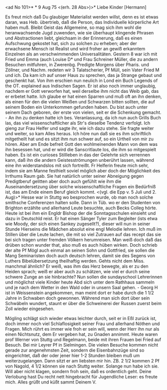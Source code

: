 <ad No 101>* <Calw>* 9 Aug 75
 <(erh. 28 Abs>)>*
Liebe Kinder [Hermann]

Es freut mich daß Du glaubiger Materialist werden willst, denn es ist etwas daran, was Heb. übertrieb, daß die Person, das Individuelle körperliche Art haben muß. Bleibt Geist das Allgemeine, so mag sich ihm wohl die heranwachsende Jugd zuwenden, wie sie überhaupt klingende Phrasen und Abstractionen liebt, gleichsam in der Erinnerung, daß es einen Aufschwung gekostet hat, sich zu solchen zu erheben; aber der erwachsene Mensch ist Realist und wird froher an gewiß erkanntem Einzelnen als an verschwimmenden Universalitäten. Gestern 8 war ich mit Fried und Emma (auch Louise D<orsch>* und Frau Schreiner Müller, die zu andern Besuchen mitfuhren, in Zwerenbg. Predigte Morgens über Pharis. und Zöllner, und Nachm. redeten wir 3 Talatscherier, Pf Müll, sein Vater Fried M und ich. Da kam ich auf unser Haus zu sprechen, das ja Strange gebaut und geschenkt hat. Von ihm erschien nun neulich in Lond ein Buch Legends of the OT. explained aus Indischen Sagen. Er ist also noch immer unglaubig, nachdem er Gott verworfen hat, weil derselbe ihm nicht das Weib gab, das er erbetet hatte. Ich glaube er hat einen Sparren und muß oft an ihn denken, als einen für den die vielen Weißen und Schwarzen bitten sollten, die auf seinem Boden ein Unterkommen gefunden haben. Du bist auch unter seinem Dach geboren, der erste von vielen, seit er die Schenkung gemacht. - An ihn zu denken hatte ich bes. Veranlassung, da ich nun auch Grills Buch las, das viel wissenschaftlicher als Str's dieselbe Tendenz verfolgt. Ich gieng zur Frau Helfer und sagte ihr, wie ich dazu stehe. Sie fragte weiter und weiter, so kam Alles heraus. Ich höre nun daß sie es ihm schriftlich mitgetheilt hat und es sitzt ihm nun schwer auf, so ein Urtheil von mir zu hören. Aber am Ende befreit Gott den wohlmeinenden Mann von dem was ihn besessen hat, und er wird die Sanscritlaute los, die ihm so mitgespielt haben. Es ist ein curioses Stillleben in das der Gelehrte sich verrennen kann, daß ihn die andern Geistesströmungen unberührt lassen, während eine ihn widerstandslos mit sich fortreißt. Fr Helferin freute mich sehr, indem sie am Manne festhielt soviel möglich aber doch der Möglichkeit des Irrthums Raum gab. Sie hat natürlich unter seiner Abneigung gegen Predigtberuf gelitten aber doch auch gefühlt wie ihm die Auseinandersetzung über solche wissenschaftliche Fragen ein Bedürfniß ist, das am Ende einem Beruf gleich kommt. <(vgl. die Epp v. 5 Juli und 2. Aug)>* 
Hesse war in Stuttg wo besprochen wurde, ob man noch solche smithsche Conferenzen halten solle. Dann in Tüb. wo er den Studenten von Brighton erzählte und allerhand Leute besuchte, auch Becks Colleg hörte. Heute ist bei ihm ein Engldr Bishop der die Sonntagsschulen einsieht und dazu in Deutschld reist. Er hat einen Sänger Tyler zum Begleiter (ists etwa wie Moody, der sich einen Sankey zugesellt?), dieser will nun in seiner Stunde Hierseins die Mädchen absolut eine engl Melodie lehren. Ich muß im Stillen über die Leute lachen, die mit so viel Zutrauen auf das recept das sie bei sich tragen unter fremden Völkern herumreisen. Man weiß doch daß das drüben schon wunder that, also muß es auch hüben wirken. Doch schrieb der alte Pf Mögl auch einmal an seinen Sohn und Gottfried, sie sollen die Mang Seminaristen doch auch deutsch lehren, damit sie des Segens von Luthers Bibelübersetzung theilhaftig werden. Gehts nicht dem Miss. manchmal ähnlich? Er weiß, was ihm das Herz bewegte, als er zu den Heiden sprach; weiß er aber auch zu schätzen, wie viel er durch seine schwere Zunge an sie hinbrachte? Nun sollen die sundayschool Lehrerinnen und möglichst viele Kinder heute Abd sich unter dem Rathhaus sammeln und je nach dem Wetter in den Wald oder in unsern Saal gehen. - Georg H ist in Weissenstein angekommen, man meint dort er habe durch die 1 1/2 Jahre in Schwaben doch gewonnen. Während man sich dort über sein Schwäbeln wundert, staunt er über die Schweinerei der Russen zuerst beim Zoll wieder eingesehen.

Mögling schlägt sich wieder etwas leichter durch, seit er in Eßl zurück ist, doch immer noch viel Schlaflosigkeit seiner Frau und allerhand Nöthen und Fragen. Mich rührt es immer wie froh er sein will, wenn der Herr ihn nur als einen Nichtsnutz, dem Er vergeben hat, zu Gnaden annimmt. 
Heute waren prof Werner von Stuttg und Regelmann, beide mit ihren Frauen bei Fried auf Besuch. Bei mir Leyrer Pf in Sielmingen. Die vielen Besuche kommen nicht gerade zur angenehmsten Zeit, sondern die Eisenbahnzüge sind so eingerichtet, daß der oder jener hier 1-2 Stunden bleiben muß um weiterzugelangen. Dann sitzt er am liebsten mir hin. ZB. 2 1/2 kommen 2 Pf von Nagold, 4 1/2 können sie nach Stuttg weiter. Solange nun habe ich sie. Will aber nicht klagen, sondern froh sein, daß es ordentlich geht. Deine Verlobung hast Du recht nett hingebracht für Jugendliche Leser: es freute mich. Alles grüßt und küßt
 sammt Deinem V.
